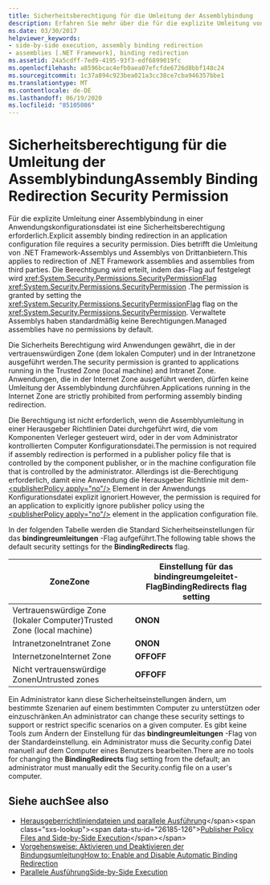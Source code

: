 ```yaml
---
title: Sicherheitsberechtigung für die Umleitung der Assemblybindung
description: Erfahren Sie mehr über die für die explizite Umleitung von Assemblybindungen in einer Anwendungs Konfigurationsdatei in .net erforderliche Sicherheits Berechtigung.
ms.date: 03/30/2017
helpviewer_keywords:
- side-by-side execution, assembly binding redirection
- assemblies [.NET Framework], binding redirection
ms.assetid: 24a5cdff-7ed9-4195-93f3-edf6899019fc
ms.openlocfilehash: a8596bcac4efb0aea07efcfde6726d8bbf148c24
ms.sourcegitcommit: 1c37a894c923bea021a3cc38ce7cba946357bbe1
ms.translationtype: MT
ms.contentlocale: de-DE
ms.lasthandoff: 06/19/2020
ms.locfileid: "85105086"
---
```

# <a name="assembly-binding-redirection-security-permission"></a><span data-ttu-id="26185-103">Sicherheitsberechtigung für die Umleitung der Assemblybindung</span><span class="sxs-lookup"><span data-stu-id="26185-103">Assembly Binding Redirection Security Permission</span></span>
<span data-ttu-id="26185-104">Für die explizite Umleitung einer Assemblybindung in einer Anwendungskonfigurationsdatei ist eine Sicherheitsberechtigung erforderlich.</span><span class="sxs-lookup"><span data-stu-id="26185-104">Explicit assembly binding redirection in an application configuration file requires a security permission.</span></span> <span data-ttu-id="26185-105">Dies betrifft die Umleitung von .NET Framework-Assemblys und Assemblys von Drittanbietern.</span><span class="sxs-lookup"><span data-stu-id="26185-105">This applies to redirection of .NET Framework assemblies and assemblies from third parties.</span></span> <span data-ttu-id="26185-106">Die Berechtigung wird erteilt, indem das-Flag auf festgelegt wird <xref:System.Security.Permissions.SecurityPermissionFlag> <xref:System.Security.Permissions.SecurityPermission> .</span><span class="sxs-lookup"><span data-stu-id="26185-106">The permission is granted by setting the <xref:System.Security.Permissions.SecurityPermissionFlag> flag on the <xref:System.Security.Permissions.SecurityPermission>.</span></span> <span data-ttu-id="26185-107">Verwaltete Assemblys haben standardmäßig keine Berechtigungen.</span><span class="sxs-lookup"><span data-stu-id="26185-107">Managed assemblies have no permissions by default.</span></span>  
  
 <span data-ttu-id="26185-108">Die Sicherheits Berechtigung wird Anwendungen gewährt, die in der vertrauenswürdigen Zone (dem lokalen Computer) und in der Intranetzone ausgeführt werden.</span><span class="sxs-lookup"><span data-stu-id="26185-108">The security permission is granted to applications running in the Trusted Zone (local machine) and Intranet Zone.</span></span> <span data-ttu-id="26185-109">Anwendungen, die in der Internet Zone ausgeführt werden, dürfen keine Umleitung der Assemblybindung durchführen.</span><span class="sxs-lookup"><span data-stu-id="26185-109">Applications running in the Internet Zone are strictly prohibited from performing assembly binding redirection.</span></span>  
  
 <span data-ttu-id="26185-110">Die Berechtigung ist nicht erforderlich, wenn die Assemblyumleitung in einer Herausgeber Richtlinien Datei durchgeführt wird, die vom Komponenten Verleger gesteuert wird, oder in der vom Administrator kontrollierten Computer Konfigurationsdatei.</span><span class="sxs-lookup"><span data-stu-id="26185-110">The permission is not required if assembly redirection is performed in a publisher policy file that is controlled by the component publisher, or in the machine configuration file that is controlled by the administrator.</span></span> <span data-ttu-id="26185-111">Allerdings ist die-Berechtigung erforderlich, damit eine Anwendung die Herausgeber Richtlinie mit dem- [\<publisherPolicy apply="no"/>](./file-schema/runtime/publisherpolicy-element.md) Element in der Anwendungs Konfigurationsdatei explizit ignoriert.</span><span class="sxs-lookup"><span data-stu-id="26185-111">However, the permission is required for an application to explicitly ignore publisher policy using the [\<publisherPolicy apply="no"/>](./file-schema/runtime/publisherpolicy-element.md) element in the application configuration file.</span></span>  
  
 <span data-ttu-id="26185-112">In der folgenden Tabelle werden die Standard Sicherheitseinstellungen für das **bindingreumleitungen** -Flag aufgeführt.</span><span class="sxs-lookup"><span data-stu-id="26185-112">The following table shows the default security settings for the **BindingRedirects** flag.</span></span>  
  
|<span data-ttu-id="26185-113">Zone</span><span class="sxs-lookup"><span data-stu-id="26185-113">Zone</span></span>|<span data-ttu-id="26185-114">Einstellung für das bindingreumgeleitet-Flag</span><span class="sxs-lookup"><span data-stu-id="26185-114">BindingRedirects flag setting</span></span>|  
|----------|-----------------------------------|  
|<span data-ttu-id="26185-115">Vertrauenswürdige Zone (lokaler Computer)</span><span class="sxs-lookup"><span data-stu-id="26185-115">Trusted Zone (local machine)</span></span>|<span data-ttu-id="26185-116">**ON**</span><span class="sxs-lookup"><span data-stu-id="26185-116">**ON**</span></span>|  
|<span data-ttu-id="26185-117">Intranetzone</span><span class="sxs-lookup"><span data-stu-id="26185-117">Intranet Zone</span></span>|<span data-ttu-id="26185-118">**ON**</span><span class="sxs-lookup"><span data-stu-id="26185-118">**ON**</span></span>|  
|<span data-ttu-id="26185-119">Internetzone</span><span class="sxs-lookup"><span data-stu-id="26185-119">Internet Zone</span></span>|<span data-ttu-id="26185-120">**OFF**</span><span class="sxs-lookup"><span data-stu-id="26185-120">**OFF**</span></span>|  
|<span data-ttu-id="26185-121">Nicht vertrauenswürdige Zonen</span><span class="sxs-lookup"><span data-stu-id="26185-121">Untrusted zones</span></span>|<span data-ttu-id="26185-122">**OFF**</span><span class="sxs-lookup"><span data-stu-id="26185-122">**OFF**</span></span>|  
  
 <span data-ttu-id="26185-123">Ein Administrator kann diese Sicherheitseinstellungen ändern, um bestimmte Szenarien auf einem bestimmten Computer zu unterstützen oder einzuschränken.</span><span class="sxs-lookup"><span data-stu-id="26185-123">An administrator can change these security settings to support or restrict specific scenarios on a given computer.</span></span> <span data-ttu-id="26185-124">Es gibt keine Tools zum Ändern der Einstellung für das **bindingreumleitungen** -Flag von der Standardeinstellung. ein Administrator muss die Security.config Datei manuell auf dem Computer eines Benutzers bearbeiten.</span><span class="sxs-lookup"><span data-stu-id="26185-124">There are no tools for changing the **BindingRedirects** flag setting from the default; an administrator must manually edit the Security.config file on a user's computer.</span></span>  
  
## <a name="see-also"></a><span data-ttu-id="26185-125">Siehe auch</span><span class="sxs-lookup"><span data-stu-id="26185-125">See also</span></span>

- <span data-ttu-id="26185-126">[Herausgeberrichtliniendateien und parallele Ausführung](https://docs.microsoft.com/previous-versions/dotnet/netframework-4.0/06d2bae3(v=vs.100))</span><span class="sxs-lookup"><span data-stu-id="26185-126">[Publisher Policy Files and Side-by-Side Execution](https://docs.microsoft.com/previous-versions/dotnet/netframework-4.0/06d2bae3(v=vs.100))</span></span>
- [<span data-ttu-id="26185-127">Vorgehensweise: Aktivieren und Deaktivieren der Bindungsumleitung</span><span class="sxs-lookup"><span data-stu-id="26185-127">How to: Enable and Disable Automatic Binding Redirection</span></span>](how-to-enable-and-disable-automatic-binding-redirection.md)
- [<span data-ttu-id="26185-128">Parallele Ausführung</span><span class="sxs-lookup"><span data-stu-id="26185-128">Side-by-Side Execution</span></span>](../deployment/side-by-side-execution.md)
